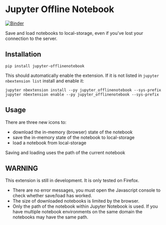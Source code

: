 Jupyter Offline Notebook
========================

[![Binder](https://mybinder.org/badge_logo.svg)](https://mybinder.org/v2/gh/manics/jupyter-notebookparams/master?urlpath=notebooks%2Fexample.ipynb%3Fa%3D1%26b%3D%22whatever%22%26autorun%3Dtrue)

Save and load notebooks to local-storage, even if you've lost your connection to the server.


Installation
------------

    pip install jupyter-offlinenotebook

This should automatically enable the extension. If it is not listed in `jupyter nbextension list` install and enable it:

    jupyter nbextension install --py jupyter_offlinenotebook --sys-prefix
    jupyter nbextension enable --py jupyter_offlinenotebook --sys-prefix


Usage
-----

There are three new icons to:
- download the in-memory (browser) state of the notebook
- save the in-memory state of the notebook to local-storage
- load a notebook from local-storage

Saving and loading uses the path of the current notebook


**WARNING**
-----------

This extension is still in development. It is only tested on Firefox.

- There are no error messages, you must open the Javascript console to check whether save/load has worked.
- The size of downloaded notebooks is limited by the browser.
- Only the path of the notebook within Jupyter Notebook is used.
  If you have multiple notebook environments on the same domain the notebooks may have the same path.
